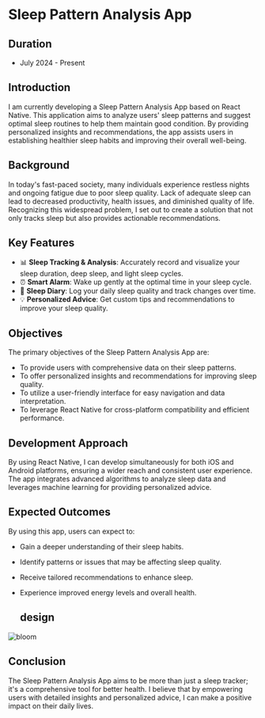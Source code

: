 # Sleep Pattern Analysis App 

## **Duration**
  - July 2024 - Present

## Introduction

I am currently developing a Sleep Pattern Analysis App based on React Native. This application aims to analyze users' sleep patterns and suggest optimal sleep routines to help them maintain good condition. By providing personalized insights and recommendations, the app assists users in establishing healthier sleep habits and improving their overall well-being.

## Background

In today's fast-paced society, many individuals experience restless nights and ongoing fatigue due to poor sleep quality. Lack of adequate sleep can lead to decreased productivity, health issues, and diminished quality of life. Recognizing this widespread problem, I set out to create a solution that not only tracks sleep but also provides actionable recommendations.

## Key Features

- 📊 **Sleep Tracking & Analysis**: Accurately record and visualize your sleep duration, deep sleep, and light sleep cycles.
- ⏰ **Smart Alarm**: Wake up gently at the optimal time in your sleep cycle.
- 📝 **Sleep Diary**: Log your daily sleep quality and track changes over time.
- 💡 **Personalized Advice**: Get custom tips and recommendations to improve your sleep quality.

## Objectives

The primary objectives of the Sleep Pattern Analysis App are:

- To provide users with comprehensive data on their sleep patterns.
- To offer personalized insights and recommendations for improving sleep quality.
- To utilize a user-friendly interface for easy navigation and data interpretation.
- To leverage React Native for cross-platform compatibility and efficient performance.

## Development Approach

By using React Native, I can develop simultaneously for both iOS and Android platforms, ensuring a wider reach and consistent user experience. The app integrates advanced algorithms to analyze sleep data and leverages machine learning for providing personalized advice.

## Expected Outcomes

By using this app, users can expect to:

- Gain a deeper understanding of their sleep habits.
- Identify patterns or issues that may be affecting sleep quality.
- Receive tailored recommendations to enhance sleep.
- Experience improved energy levels and overall health.

  ## design
![bloom](https://github.com/user-attachments/assets/cfdfcaf1-0031-4d6d-a450-ff7277ba23c5)

## Conclusion

The Sleep Pattern Analysis App aims to be more than just a sleep tracker; it's a comprehensive tool for better health. I believe that by empowering users with detailed insights and personalized advice, I can make a positive impact on their daily lives.
